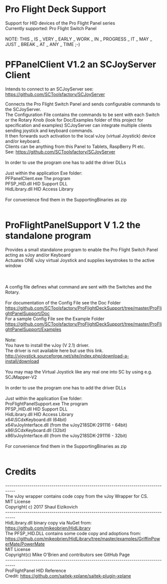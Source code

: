 # Pro Flight Deck Support<br>

Support for HID devices of the Pro Flight Panel series<br>
  Currently supported: Pro Flight Switch Panel<br>
<br>
NOTE: THIS _ IS _ VERY _ EARLY _ WORK _ IN _ PROGRESS _ IT _ MAY _ JUST _ BREAK _ AT _ ANY _ TIME ;-)<br>

# PFPanelClient V1.2 an SCJoyServer Client

Intends to connect to an SCJoyServer 
see: https://github.com/SCToolsfactory/SCJoyServer

Connects the Pro Flight Switch Panel and sends configurable commands to the SCJoyServer.<br> 
The Configuration File contains the commands to be sent with each Switch or the Rotary Knob (look for Doc/Examples folder of this project for specification and examples)
SCJoyServer can integrate multiple clients sending joystick and keyboard commands.<br>
It then forwards such activation to the local vJoy (virtual Joystick) device and/or keyboard. <br>
Clients can be anything from this Panel to Tablets, RaspBerry PI etc.<br>
See: https://github.com/SCToolsfactory/SCJoyServer <br>
<br>
In order to use the program one has to add the driver DLLs <br>
<br>
Just within the application Exe folder:<br>
PFPanelClient.exe            The program<br>
PFSP_HID.dll                 HID Support DLL<br>
HidLibrary.dll               HID Access Library<br>
<br>
For convenience find them in the SupportingBinaries as zip<br>
<br>

# ProFlightPanelSupport V 1.2 the standalone program

Provides a small standalone program to enable the Pro Flight Switch Panel acting as vJoy and/or Keyboard<br>
Actuates ONE vJoy virtual Joystick and supplies keystrokes to the active window<br>
 <br>
 <br>
 <br>
 A config file defines what command are sent with the Switches and the Rotary.<br>
<br>
For documentation of the Config File see the Doc Folder<br>
https://github.com/SCToolsfactory/ProFlightDeckSupport/tree/master/ProFlightPanelSupport/Doc <br>
For a sample Config File see the Example Folder<br>
https://github.com/SCToolsfactory/ProFlightDeckSupport/tree/master/ProFlightPanelSupport/Examples <br>
 <br>
Note: <br>
You have to install the vJoy (V 2.1) driver.<br>
The driver is not available here but use this link.<br>
http://vjoystick.sourceforge.net/site/index.php/download-a-install/download    <br>
<br>
You may map the Virtual Joystick like any real one into SC by using e.g. SCJMapper-V2<br>
<br>
In order to use the program one has to add the driver DLLs <br>
<br>
Just within the application Exe folder:<br>
ProFlightPanelSupport.exe    The program<br>
PFSP_HID.dll                 HID Support DLL<br>
HidLibrary.dll               HID Access Library<br>
x64\SCdxKeyboard.dll   (64bit)<br>
x64\vJoyInterface.dll  (from the vJoy218SDK-291116 - 64bit)<br>
x86\SCdxKeyboard.dll   (32bit)<br>
x86\vJoyInterface.dll  (from the vJoy218SDK-291116 - 32bit)<br>
<br>
For convenience find them in the SupportingBinaries as zip<br>
<br>


# Credits

-----------------------------------------------------------------------------------<br>
The vJoy wrapper contains code copy from the vJoy Wrapper for CS.<br>
 MIT License<br>
 Copyright( c) 2017 Shaul Eizikovich<br>
-----------------------------------------------------------------------------------<br>
HidLibrary.dll binary copy via NuGet from:<br>
https://github.com/mikeobrien/HidLibrary  <br>
The PFSP_HID.DLL contains some code copy and adoptions from:<br>
https://github.com/mikeobrien/HidLibrary/tree/master/examples/GriffinPowerMate/PowerMate <br>
 MIT License<br>
 Copyright(c) Mike O'Brien and contributors see GitHub Page<br>
-----------------------------------------------------------------------------------<br>
ProFlightPanel HID Reference  <br>
 Credit: https://github.com/saitek-xplane/saitek-plugin-xplane <br>
<br>
<br>